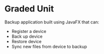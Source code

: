 # Graded Unit

Backup application built using JavaFX that can:

- Register a device
- Back up device
- Restore device
- Sync new files from device to backup

